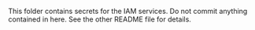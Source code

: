 This folder contains secrets for the IAM services. Do not commit anything
contained in here. See the other README file for details.
